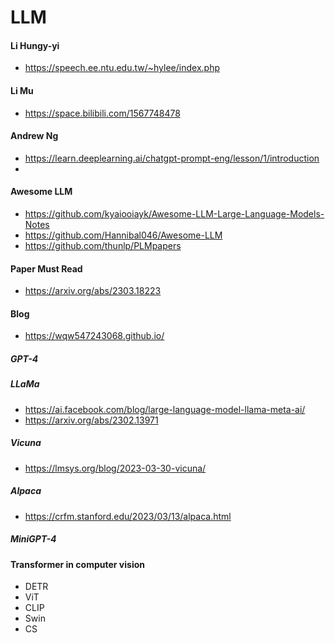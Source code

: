 # LLM
#### Li  Hungy-yi
- https://speech.ee.ntu.edu.tw/~hylee/index.php
#### Li  Mu
- https://space.bilibili.com/1567748478
#### Andrew Ng
- https://learn.deeplearning.ai/chatgpt-prompt-eng/lesson/1/introduction
-
#### Awesome LLM 
- https://github.com/kyaiooiayk/Awesome-LLM-Large-Language-Models-Notes
- https://github.com/Hannibal046/Awesome-LLM
- https://github.com/thunlp/PLMpapers


#### Paper Must Read
- https://arxiv.org/abs/2303.18223


#### Blog
- https://wqw547243068.github.io/

##### GPT-4
##### LLaMa
- https://ai.facebook.com/blog/large-language-model-llama-meta-ai/
- https://arxiv.org/abs/2302.13971

##### Vicuna
- https://lmsys.org/blog/2023-03-30-vicuna/

##### Alpaca
- https://crfm.stanford.edu/2023/03/13/alpaca.html
##### MiniGPT-4



#### Transformer in computer vision
- DETR
- ViT
- CLIP
- Swin
- CS
